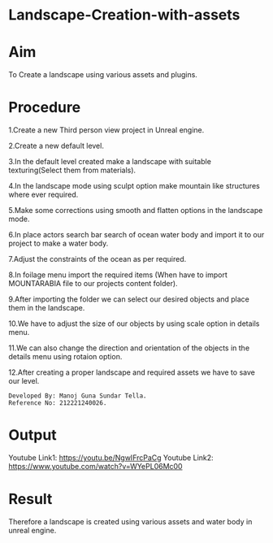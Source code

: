 # Landscape-Creation-with-assets

# Aim
To Create a landscape using various assets and plugins.


# Procedure
1.Create a new Third person view project in Unreal engine.

2.Create a new default level.

3.In the default level created make a landscape with suitable texturing(Select them from materials).

4.In the landscape mode using sculpt option make mountain like structures where ever required.

5.Make some corrections using smooth and flatten options in the landscape mode.

6.In place actors search bar search of ocean water body and import it to our project to make a water body.

7.Adjust the constraints of the ocean as per required.

8.In foilage menu import the required items (When have to import MOUNTARABIA file to our projects content folder).

9.After importing the folder we can select our desired objects and place them in the landscape.

10.We have to adjust the size of our objects by using scale option in details menu.

11.We can also change the direction and orientation of the objects in the details menu using rotaion option.

12.After creating a proper landscape and required assets we have to save our level. 
```
Developed By: Manoj Guna Sundar Tella.
Reference No: 212221240026.
```
   
# Output
Youtube Link1: https://youtu.be/NgwIFrcPaCg
Youtube Link2: https://www.youtube.com/watch?v=WYePL06Mc00

# Result
Therefore a landscape is created using various assets and water body in unreal engine.

